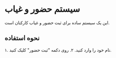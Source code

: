 # سیستم حضور و غیاب

این یک سیستم ساده برای ثبت حضور و غیاب کارکنان است.

## نحوه استفاده
۱. نام خود را وارد کنید.
۲. روی دکمه "ثبت حضور" کلیک کنید.
